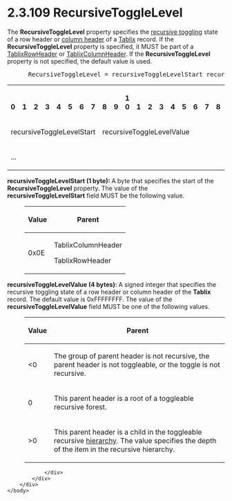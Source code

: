 <html dir="LTR" xmlns:mshelp="http://msdn.microsoft.com/mshelp" xmlns:ddue="http://ddue.schemas.microsoft.com/authoring/2003/5" xmlns:xlink="http://www.w3.org/1999/xlink" xmlns:tool="http://www.microsoft.com/tooltip">
    <head>
        <meta http-equiv="Content-Type" content="text/html; CHARSET=utf-8"></meta>
        <meta name="save" content="history"></meta>
        <title>2.3.109 RecursiveToggleLevel</title>
        <xml>
            <mshelp:toctitle title="2.3.109 RecursiveToggleLevel"></mshelp:toctitle>
            <mshelp:rltitle title="[MS-RPL]: RecursiveToggleLevel"></mshelp:rltitle>
            <mshelp:keyword index="A" term="f4a080f2-77f1-4849-ae35-ac3350f4cdd0"></mshelp:keyword>
            <mshelp:attr name="DCSext.ContentType" value="open specification"></mshelp:attr>
            <mshelp:attr name="AssetID" value="f4a080f2-77f1-4849-ae35-ac3350f4cdd0"></mshelp:attr>
            <mshelp:attr name="TopicType" value="kbRef"></mshelp:attr>
            <mshelp:attr name="DCSext.Title" value="[MS-RPL]: RecursiveToggleLevel" />
        </xml>
    </head>
    <body>
        <div id="header">
            <h1 class="heading">2.3.109 RecursiveToggleLevel</h1>
        </div>
        <div id="mainSection">
            <div id="mainBody">
                <div id="allHistory" class="saveHistory"></div>
                <div id="sectionSection0" class="section" name="collapseableSection">
                    

<p>The <b>RecursiveToggleLevel</b> property specifies the <a href="75ae48f7-746b-4b41-919c-6699fa28b3ef.htm#gt_a96aa2c7-c6a0-45c6-8158-d7694b14afdc">recursive toggling</a> state of
a row header or <a href="75ae48f7-746b-4b41-919c-6699fa28b3ef.htm#gt_b44f1311-4a23-47b8-95a3-71a765d42c80">column
header</a> of a <a href="f8ea94d9-d2b6-4d7f-8dc4-59faa3a98b93.htm">Tablix</a>
record. If the <b>RecursiveToggleLevel</b> property is specified, it MUST be
part of a <a href="0d5c4157-00d0-4268-854f-f274a9d102fb.htm">TablixRowHeader</a>
or <a href="968a6852-ede1-4bf1-8006-1dab2aea178b.htm">TablixColumnHeader</a>.
If the <b>RecursiveToggleLevel</b> property is not specified, the default value
is used.</p>

<dl>
<dd>
<div><pre> RecursiveToggleLevel = recursiveToggleLevelStart recursiveToggleLevelValue
</pre></div>
</dd></dl>

<table>
 <tr>
  <th><p><br>0</p></th>
  <th><p><br>1</p></th>
  <th><p><br>2</p></th>
  <th><p><br>3</p></th>
  <th><p><br>4</p></th>
  <th><p><br>5</p></th>
  <th><p><br>6</p></th>
  <th><p><br>7</p></th>
  <th><p><br>8</p></th>
  <th><p><br>9</p></th>
  <th><p>1<br>0</p></th>
  <th><p><br>1</p></th>
  <th><p><br>2</p></th>
  <th><p><br>3</p></th>
  <th><p><br>4</p></th>
  <th><p><br>5</p></th>
  <th><p><br>6</p></th>
  <th><p><br>7</p></th>
  <th><p><br>8</p></th>
  <th><p><br>9</p></th>
  <th><p>2<br>0</p></th>
  <th><p><br>1</p></th>
  <th><p><br>2</p></th>
  <th><p><br>3</p></th>
  <th><p><br>4</p></th>
  <th><p><br>5</p></th>
  <th><p><br>6</p></th>
  <th><p><br>7</p></th>
  <th><p><br>8</p></th>
  <th><p><br>9</p></th>
  <th><p>3<br>0</p></th>
  <th><p><br>1</p></th>
 </tr>
 <tr>
  <td colspan="8">
  <p>recursiveToggleLevelStart</p>
  </td>
  <td colspan="24">
  <p>recursiveToggleLevelValue</p>
  </td>
 </tr>
 <tr>
  <td colspan="8">
  <p>...</p>
  </td>
  
 </tr>
</table>

<p><b>recursiveToggleLevelStart (1 byte): </b>A byte
that specifies the start of the <b>RecursiveToggleLevel</b> property. The value
of the <b>recursiveToggleLevelStart</b> field MUST be the following value.</p>

<dl>
<dd>
<table>
 <thead>
  <tr>
   <th>
   <p>Value</p>
   </th>
   <th>
   <p>Parent</p>
   </th>
  </tr>
 </thead>
 <tr>
  <td>
  <p>0x0E</p>
  </td>
  <td>
  <p>TablixColumnHeader</p>
  <p>TablixRowHeader</p>
  </td>
 </tr>
</table>
</dd></dl>

<p><b>recursiveToggleLevelValue (4 bytes): </b>A signed
integer that specifies the recursive toggling state of a row header or column
header of the <b>Tablix</b> record. The default value is 0xFFFFFFFF. The value
of the <b>recursiveToggleLevelValue</b> field MUST be one of the following
values.</p>

<dl>
<dd>
<table>
 <thead>
  <tr>
   <th>
   <p>Value</p>
   </th>
   <th>
   <p>Parent</p>
   </th>
  </tr>
 </thead>
 <tr>
  <td>
  <p>&lt;0</p>
  </td>
  <td>
  <p>The group of parent header is not recursive, the
  parent header is not toggleable, or the toggle is not recursive.</p>
  </td>
 </tr>
 <tr>
  <td>
  <p>0</p>
  </td>
  <td>
  <p>This parent header is a root of a toggleable recursive
  forest.</p>
  </td>
 </tr>
 <tr>
  <td>
  <p>&gt;0</p>
  </td>
  <td>
  <p>This parent header is a child in the toggleable
  recursive <a href="75ae48f7-746b-4b41-919c-6699fa28b3ef.htm#gt_a07fc05d-cdb0-442c-984a-dd3589b9f682">hierarchy</a>.
  The value specifies the depth of the item in the recursive hierarchy.</p>
  </td>
 </tr>
</table>
</dd></dl>

<p> </p>


                </div>
            </div>
        </div>
    </body>
</html>